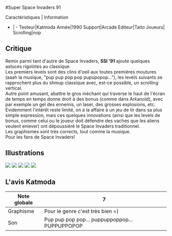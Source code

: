 #Super Space Invaders 91

Caractéristiques | Information
- | -
Testeur|Katmoda
Année|1990
Support|Arcade
Editeur|Taito
Joueurs|
Scrolling|nop

## Critique
Remix parmi tant d'autre de Space Invaders, <b>SSI '91</b> ajoute quelques astuces rigolotes au classique.<br/>Les premiers levels sont des clins d'oeil aux toutes premières moutures (aaah la musique, "pup pup pop pop pupupopop..."), les levels suivants se rapprochent plus du shmup classique avec, est-ce possible, un scrolling vertical.<br/>Autre point amusant, abattre le gros méchant qui traverse le haut de l'écran de temps en temps donne droit à des bonus (comme dans Arkanoïd), avec par exemple un gel des ennemis, un laser, des grosses explosions, etc.<br/>Evidemment l'intérêt reste limité, on a la affaire à un jeu de tir dans sa plus simple expression, mais ces quelques innovations (ainsi que les levels de bonus, comme celui ou le joueur doit défendre des vaches que les aliens veulent enlever) ont dépoussiéré le Space Invaders traditionnel.<br/>Les graphismes sont très corrects, tout comme la musique.<br/>Pour les fans de Space Invaders!

## Illustrations
![](http://www.shmup.com/images/thumbs/ssi.jpg)
![](http://www.shmup.com/images/thumbs/ssi-2.jpg)
![](http://www.shmup.com/images/thumbs/)
![](http://www.shmup.com/images/thumbs/)
![](http://www.shmup.com/images/thumbs/)

## L'avis Katmoda
Note globale|7
-|-
Graphisme|Pour le genre c'est très bien =)
Son|Pup pup pop pop... puppuppoppop... PUPPUPPOPOP
